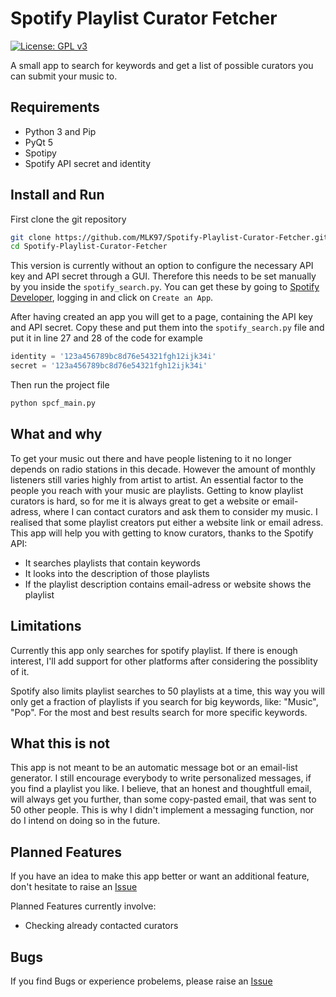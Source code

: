 # Spotify Playlist Curator Fetcher
[![License: GPL v3](https://img.shields.io/badge/License-GPLv3-blue.svg)](https://www.gnu.org/licenses/gpl-3.0)

A small app to search for keywords and get a list of possible curators you can submit your music to.

## Requirements
- Python 3 and Pip
- PyQt 5
- Spotipy
- Spotify API secret and identity

## Install and Run

First clone the git repository
```bash
git clone https://github.com/MLK97/Spotify-Playlist-Curator-Fetcher.git
cd Spotify-Playlist-Curator-Fetcher
```

This version is currently without an option to configure the necessary API key and API secret through a GUI.
Therefore this needs to be set manually by you inside the `spotify_search.py`.
You can get these by going to [Spotify Developer](https://developer.spotify.com/dashboard/), logging in and click on `Create an App`.

After having created an app you will get to a page, containing the API key and API secret.
Copy these and put them into the `spotify_search.py` file and put it in line 27 and 28 of the code for example
```python
identity = '123a456789bc8d76e54321fgh12ijk34i'
secret = '123a456789bc8d76e54321fgh12ijk34i'
```

Then run the project file

```bash
python spcf_main.py
```

## What and why
To get your music out there and have people listening to it no longer depends on radio stations in this decade.
However the amount of monthly listeners still varies highly from artist to artist.
An essential factor to the people you reach with your music are playlists.
Getting to know playlist curators is hard, so for me it is always great to get a website or email-adress, where
I can contact curators and ask them to consider my music.
I realised that some playlist creators put either a website link or email adress.
This app will help you with getting to know curators, thanks to the Spotify API:

- It searches playlists that contain keywords
- It looks into the description of those playlists
- If the playlist description contains email-adress or website shows the playlist

## Limitations
Currently this app only searches for spotify playlist.
If there is enough interest, I'll add support for other platforms after considering the possiblity of it.

Spotify also limits playlist searches to 50 playlists at a time, this way you will only get a fraction
of playlists if you search for big keywords, like: "Music", "Pop".
For the most and best results search for more specific keywords.

## What this is not
This app is not meant to be an automatic message bot or an email-list generator.
I still encourage everybody to write personalized messages, if you find a playlist you like.
I believe, that an honest and thoughtfull email, will always get you further, than some copy-pasted email,
that was sent to 50 other people.
This is why I didn't implement a messaging function, nor do I intend on doing so in the future.

## Planned Features
If you have an idea to make this app better or want an additional feature, don't hesitate to raise an [Issue](https://github.com/MLK97/Spotify-Playlist-Curator-Fetcher/issues)

Planned Features currently involve:
- Checking already contacted curators

## Bugs
If you find Bugs or experience probelems, please raise an [Issue](https://github.com/MLK97/Spotify-Playlist-Curator-Fetcher/issues)
